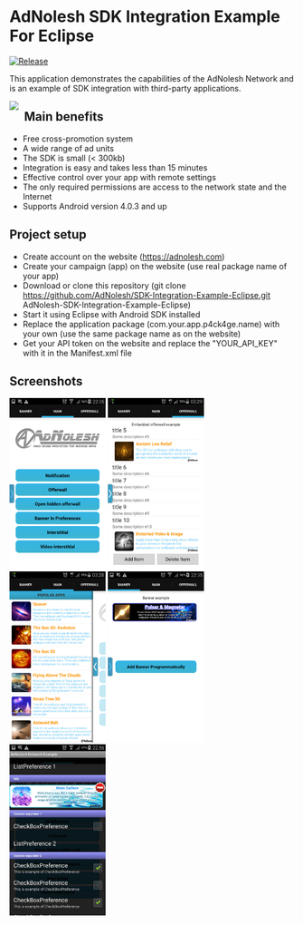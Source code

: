# AdNolesh SDK Integration Example For Eclipse

[![Release](https://img.shields.io/github/release/AdNolesh/SDK-Integration-Example-Eclipse.svg)](https://github.com/AdNolesh/SDK-Integration-Example-Eclipse/releases)

This application demonstrates the capabilities of the AdNolesh Network and is an example of SDK integration with third-party applications.

[<img src="https://adnolesh.com/images/AdNoleshLogotypeEmail.png" style="float: left; padding-right: 10px;">](https://adnolesh.com)

## Main benefits
* Free cross-promotion system
* A wide range of ad units
* The SDK is small (< 300kb)
* Integration is easy and takes less than 15 minutes
* Effective control over your app with remote settings
* The only required permissions are access to the network state and the Internet
* Supports Android version 4.0.3 and up

## Project setup
* Create account on the website (https://adnolesh.com)
* Create your campaign (app) on the website (use real package name of your app)
* Download or clone this repository (git clone https://github.com/AdNolesh/SDK-Integration-Example-Eclipse.git AdNolesh-SDK-Integration-Example-Eclipse)
* Start it using Eclipse with Android SDK installed
* Replace the application package (com.your.app.p4ck4ge.name) with your own (use the same package name as on the website)
* Get your API token on the website and replace the "YOUR_API_KEY" with it in the Manifest.xml file

## Screenshots
[<img src="https://github.com/AdNolesh/SDK-Integration-Example-Eclipse/blob/master/Screenshots/AdNolesh_Main_Screen.jpg" width=170>](https://github.com/AdNolesh/SDK-Integration-Example-Eclipse/blob/master/Screenshots/AdNolesh_Main_Screen.jpg)
[<img src="https://github.com/AdNolesh/SDK-Integration-Example-Eclipse/blob/master/Screenshots/AdNolesh_Offerwall.jpg" width=170>](https://github.com/AdNolesh/SDK-Integration-Example-Eclipse/blob/master/Screenshots/AdNolesh_Offerwall.jpg)
[<img src="https://github.com/AdNolesh/SDK-Integration-Example-Eclipse/blob/master/Screenshots/AdNolesh_Hidden_Offerwall.jpg" width=170>](https://github.com/AdNolesh/SDK-Integration-Example-Eclipse/blob/master/Screenshots/AdNolesh_Hidden_Offerwall.jpg)
[<img src="https://github.com/AdNolesh/SDK-Integration-Example-Eclipse/blob/master/Screenshots/AdNolesh_Banner.jpg" width=170>](https://github.com/AdNolesh/SDK-Integration-Example-Eclipse/blob/master/Screenshots/AdNolesh_Banner.jpg)
[<img src="https://github.com/AdNolesh/SDK-Integration-Example-Eclipse/blob/master/Screenshots/AdNolesh_Banner_In_Preferences.jpg" width=170>](https://github.com/AdNolesh/SDK-Integration-Example-Eclipse/blob/master/Screenshots/AdNolesh_Banner_In_Preferences.jpg)
